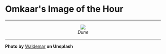 # Omkaar's Image of the Hour

---

<div align="center">

<a href="https://unsplash.com/photos/sandy-dunes-create-rippled-patterns-in-the-desert-16t-HIIrWDI">
  <img src="https://images.unsplash.com/photo-1750094486377-749cb4244953?crop=entropy&cs=tinysrgb&fit=max&fm=jpg&ixid=M3w3NjA2Nzh8MHwxfHJhbmRvbXx8fHx8fHx8fDE3NTM1NTI4MDB8&ixlib=rb-4.1.0&q=80&w=1080" style="max-width:100%; height:auto;">
</a>

<br>
<i>Dune</i>

</div>

---

**Photo by** [Waldemar](https://unsplash.com/@waldemarbrandt67w) **on Unsplash**
